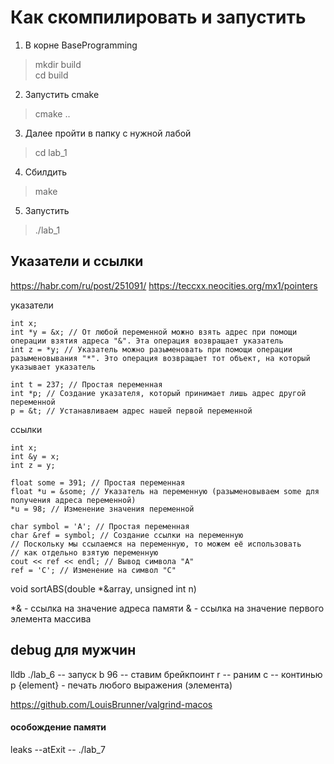 # Как скомпилировать и запустить

1) В корне BaseProgramming 
> mkdir build  
> cd build
2) Запустить cmake
> cmake ..
3) Далее пройти в папку с нужной лабой 
> cd lab_1
4) Сбилдить
> make
5) Запустить
> ./lab_1

## Указатели и ссылки
https://habr.com/ru/post/251091/
https://teccxx.neocities.org/mx1/pointers

указатели
```
int x;
int *y = &x; // От любой переменной можно взять адрес при помощи операции взятия адреса "&". Эта операция возвращает указатель
int z = *y; // Указатель можно разыменовать при помощи операции разыменовывания "*". Это операция возвращает тот объект, на который указывает указатель
```
```
int t = 237; // Простая переменная
int *p; // Создание указателя, который принимает лишь адрес другой переменной
p = &t; // Устанавливаем адрес нашей первой переменной
```
ссылки
```
int x;
int &y = x;
int z = y;
```
```
float some = 391; // Простая переменная
float *u = &some; // Указатель на переменную (разыменовываем some для получения адреса переменной)
*u = 98; // Изменение значения переменной
```
```
char symbol = 'A'; // Простая переменная
char &ref = symbol; // Создание ссылки на переменную
// Поскольку мы ссылаемся на переменную, то можем её использовать
// как отдельно взятую переменную
cout << ref << endl; // Вывод символа "А"
ref = 'C'; // Изменение на символ "C"
```

void sortABS(double *&array, unsigned int n)

*& - ссылка на значение адреса памяти
& - ссылка на значение первого элемента массива

## debug для мужчин

lldb ./lab_6 -- запуск
b 96 -- ставим брейкпоинт
r -- раним
c -- континью
p {element} - печать любого выражения (элемента)

https://github.com/LouisBrunner/valgrind-macos


#### особождение памяти
leaks --atExit -- ./lab_7